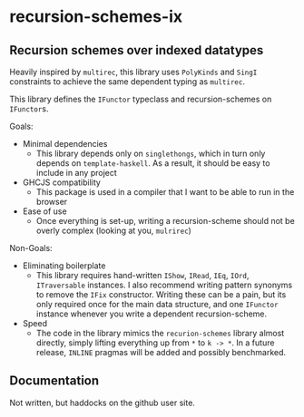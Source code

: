 
# recursion-schemes-ix

## Recursion schemes over indexed datatypes

Heavily inspired by `multirec`, this library uses `PolyKinds`
and `SingI` constraints to achieve the same dependent typing as `multirec`.

This library defines the `IFunctor` typeclass and recursion-schemes
on `IFunctor`s.

Goals:
* Minimal dependencies
  - This library depends only on `singlethongs`, which in turn only depends
    on `template-haskell`. As a result, it should be easy to include in
    any project
* GHCJS compatibility
  - This package is used in a compiler that I want to be able to run in the
    browser
* Ease of use
  - Once everything is set-up, writing a recursion-scheme should not be
    overly complex (looking at you, `mulrirec`)

Non-Goals:
* Eliminating boilerplate
  - This library requires hand-written `IShow`, `IRead`, `IEq`, `IOrd`, `ITraversable` instances.
    I also recommend writing pattern synonyms to remove the `IFix` constructor.
    Writing these can be a pain, but its only required once for the main data structure,
    and one `IFunctor` instance whenever you write a dependent recursion-scheme.
* Speed
  - The code in the library mimics the `recurion-schemes` library almost directly,
    simply lifting everything up from `*` to `k -> *`. In a future release,
    `INLINE` pragmas will be added and possibly benchmarked.

## Documentation

Not written, but haddocks on the github user site.

